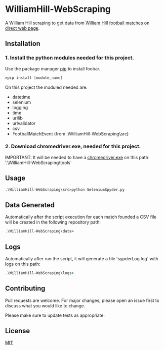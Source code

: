 # WilliamHill-WebScraping
A William Hill scraping to get data from [William Hill football matches on direct web page]('https://sports.williamhill.es/betting/es-es/en-directo/fútbol").

## Installation

### 1. Install the python modules needed for this project.
Use the package manager [pip](https://pip.pypa.io/en/stable/) to install foobar.

```cmd
>pip install [module_name]
```
On this project the moduled needed are:
- datetime
- selenium
- logging
- time
- urllib
- urlvalidator
- csv
- FootballMatchEvent (from .\WilliamHill-WebScraping\src)

### 2. Download chromedriver.exe, needed for this project.
IMPORTANT: It will be needed to have a [chromedriver.exe](https://chromedriver.chromium.org/downloads) on this path: '.\WilliamHill-WebScraping\tools'

## Usage

```cmd
.\WilliamHill-WebScraping\src>python SeleniumSpyder.py
```
## Data Generated
Automatically after the script execution for each match founded a CSV file will be created in the following repository path:

```cmd
.\WilliamHill-WebScraping\data>
```

## Logs
Automatically after run the script, it will generate a file 'sypderLog.log' with logs on this path:
```cmd
.\WilliamHill-WebScraping\logs>
```


## Contributing
Pull requests are welcome. For major changes, please open an issue first to discuss what you would like to change.

Please make sure to update tests as appropriate.

## License
[MIT](https://choosealicense.com/licenses/mit/)